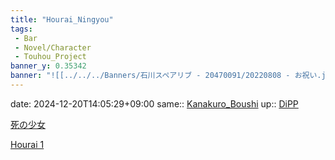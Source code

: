 ```yaml
---
title: "Hourai_Ningyou"
tags:
 - Bar
 - Novel/Character
 - Touhou_Project
banner_y: 0.35342
banner: "![[../../../Banners/石川スペアリブ - 20470091/20220808 - お祝い.jpg]]"
---
```


date: 2024-12-20T14:05:29+09:00
same:: [Kanakuro_Boushi](../Nacaria/Kanakuro_Boushi.md)
up:: [DiPP](Dolls_in_Pseudo_Paradise.md)

[死の少女](../../../Info/死の少女.md)

[Hourai 1](../../../Novels/東方/正直村の真実/Hourai%201.md)






